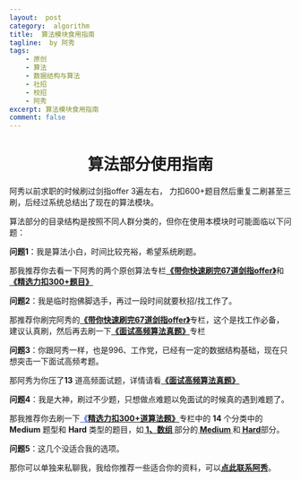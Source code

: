 ```yaml
---
layout:  post
category:  algorithm
title:  算法模块食用指南
tagline:  by 阿秀
tags:
    - 原创
    - 算法
    - 数据结构与算法
    - 社招
    - 校招
    - 阿秀
excerpt: 算法模块食用指南
comment: false
---
```






<h1 align="center">算法部分使用指南</h1>

阿秀以前求职的时候刷过剑指offer 3遍左右， 力扣600+题目然后重复二刷甚至三刷，后经过系统总结出了现在的算法模块。

算法部分的目录结构是按照不同人群分类的，但你在使用本模块时可能面临以下问题：

**问题1**：我是算法小白，时间比较充裕，希望系统刷题。

那我推荐你去看一下阿秀的两个原创算法专栏<font style="font-weight:bold; color:#4169E1;text-decoration:underline;" target="_blank">**[《带你快速刷完67道剑指offer》](/notes/03-hunting_job/03-algorithm/02-sword-offer/01-introduce.md)**</font>和<font style="font-weight:bold; color:#4169E1;text-decoration:underline;" target="_blank">**[《精选力扣300+题目》](/notes/03-hunting_job/03-algorithm/03-leetcode/01-introduce.md)**</font>



**问题2**：我是临时抱佛脚选手，再过一段时间就要秋招/找工作了。

那推荐你刷完阿秀的<font style="font-weight:bold; color:#4169E1;text-decoration:underline;" target="_blank">**[《带你快速刷完67道剑指offer》](/notes/03-hunting_job/03-algorithm/02-sword-offer/01-introduce.md)**</font>专栏，这个是找工作必备，建议认真刷，然后再去刷一下<font style="font-weight:bold; color:#4169E1;text-decoration:underline;" target="_blank">**[《面试高频算法真题》](/notes/03-hunting_job/03-algorithm/04-high_frquency_algorithm/01-high_frquency_algorithm.md)**</font>专栏



**问题3**：你跟阿秀一样，也是996、工作党，已经有一定的数据结构基础，现在只想突击一下面试高频考题。

那阿秀为你压了**13** 道高频面试题，详情请看<font style="font-weight:bold; color:#4169E1;text-decoration:underline;" target="_blank">**[《面试高频算法真题》](/notes/03-hunting_job/03-algorithm/04-high_frquency_algorithm/01-high_frquency_algorithm.md)**</font>



**问题4**：我是大神，刷过不少题，只想做点难题以免面试的时候真的遇到难题了。

那我推荐你去刷一下<font style="font-weight:bold; color:#4169E1;text-decoration:underline;" target="_blank">**《[精选力扣300+道算法题》](/notes/03-hunting_job/03-algorithm/03-leetcode/01-introduce.md)**</font>专栏中的 **14** 个分类中的 **Medium** 题型和 **Hard** 类型的题目，如<font style="font-weight:bold; color:#4169E1;text-decoration:underline;" target="_blank"> [**1、数组**](https://interviewguide.cn/#/Doc/Knowledge/%E7%AE%97%E6%B3%95/LeetCode%E9%A2%98%E8%A7%A3/README) </font>部分的<font style="font-weight:bold; color:#4169E1;text-decoration:underline;" target="_blank"> **[Medium](https://interviewguide.cn/#/Doc/Knowledge/%E7%AE%97%E6%B3%95/LeetCode%E9%A2%98%E8%A7%A3/total/01-%E6%95%B0%E7%BB%84/README)** </font>和<font style="font-weight:bold; color:#4169E1;text-decoration:underline;" target="_blank"> **[Hard](https://interviewguide.cn/#/Doc/Knowledge/%E7%AE%97%E6%B3%95/LeetCode%E9%A2%98%E8%A7%A3/total/01-%E6%95%B0%E7%BB%84/README)**</font>部分。



**问题5**：这几个没适合我的选项。

那你可以单独来私聊我，我给你推荐一些适合你的资料，可以<font style="font-weight:bold; color:#4169E1;text-decoration:underline;">[点此联系阿秀](/notes/08-other/02-question.html#_4、阿秀-如何才能联系到你)</font>。


